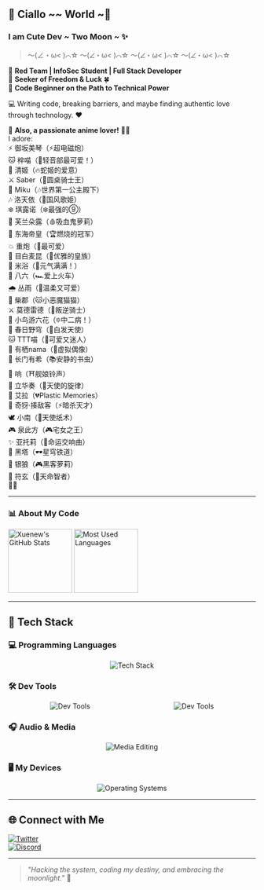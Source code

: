 ## 🌙 Ciallo ~~ World ~👋

### I am Cute Dev ~ Two Moon ~ ✨

> ～(∠・ω< )⌒☆ ～(∠・ω< )⌒☆ ～(∠・ω< )⌒☆ ～(∠・ω< )⌒☆

🔹 **Red Team | InfoSec Student | Full Stack Developer**  
🔹 **Seeker of Freedom & Luck** 🍀  
🔹 **Code Beginner on the Path to Technical Power**  

💻 Writing code, breaking barriers, and maybe finding authentic love through technology. ❤️  

🌸 **Also, a passionate anime lover!** 🎵💖  
I adore:  
⚡ 御坂美琴（⚡超电磁炮）  
🐱 梓喵（🎸轻音部最可爱！）  
🐍 清姬（🔥蛇姬的爱意）  
⚔️ Saber（🏰圆桌骑士王）  
🎤 Miku（🎶世界第一公主殿下）  
🎶 洛天依（🌙国风歌姬）  
❄️ 琪露诺（❄️最强的⑨）  
🦇 芙兰朵露（🩸吸血鬼萝莉）  
🏇 东海帝皇（🏆燃烧的冠军）  
💥 重炮（🔫最可爱）  
🎠 目白麦昆（💎优雅的皇族）  
🍚 米浴（🍚元气满满！）  
🚗 八六（🏎️爱上火车）  
🌧️ 丛雨（🌂温柔又可爱）  
🐾 柴郡（🐱小恶魔猫猫）  
⚔️ 莫德雷德（👑叛逆骑士）  
🔮 小鸟游六花（🔯中二病！）  
🌸 春日野穹（🎀白发天使）  
🐱 TTT喵（🐾可爱又迷人）  
🌙 有栖nama（🌟虚拟偶像）  
📖 长门有希（📚安静的书虫）  
🔔 响（⛩️舰娘铃声）  
🎼 立华奏（🎵天使的旋律）  
🤖 艾拉（💔Plastic Memories）  
🔪 奇犽·揍敌客（⚡暗杀天才）  
🕊️ 小南（📜天使纸术）  
🎮 泉此方（🎮宅女之王）  
✨ 亚托莉（🌠命运交响曲）  
🖤 黑塔（🕶️星穹铁道）  
🐺 银狼（🎮黑客萝莉）  
🔮 符玄（📜天命智者）  
🎀✨

---

### 📊 About My Code

<img height="130px" src="https://github-readme-stats.vercel.app/api?username=allureluoli&hide_title=true&show_icons=true&hide=issues&include_all_commits=true&count_private=true&theme=graywhite&hide_border=true&bg_color=45,ff7979,ffd479,fffc79,73fa79" alt="Xuenew's GitHub Stats"> <img height="130px" src="https://github-readme-stats.vercel.app/api/top-langs?username=allureluoli&hide_title=true&layout=compact&theme=graywhite&hide_border=true&bg_color=45,fffc79,73fa79,75f0db" alt="Most Used Languages">

---

## 🚀 Tech Stack

### 💻 Programming Languages
<div style="display: flex; justify-content: space-around;">
  <img src="https://skillicons.dev/icons?i=cs,cpp,python,kotlin,rust,java,golang,js,php,html,css,godot" alt="Tech Stack"/>
</div>

### 🛠 Dev Tools
<div style="display: flex; justify-content: space-around;">
  <img src="https://skillicons.dev/icons?i=powershell,vim,visualstudio,vscode,idea,phpstorm,pycharm,webstorm" alt="Dev Tools"/>
  <img src="https://skillicons.dev/icons?i=mysql,sqlite,androidstudio,cmake,git,gradle,npm,docker,bootstrap,dotnet,github,nginx" alt="Dev Tools"/>
</div>

### 🎧 Audio & Media
<div style="display: flex; justify-content: space-around;">
  <img src="https://skillicons.dev/icons?i=pr,ps" alt="Media Editing"/>
</div>

### 🖥 My Devices
<div style="display: flex; justify-content: space-around;">
  <img src="https://skillicons.dev/icons?i=linux,debian,ubuntu,redhat,kali,windows" alt="Operating Systems"/>
</div>

---

## 🌐 Connect with Me

[![Twitter](https://skillicons.dev/icons?i=twitter)](https://x.com/DevilC1875)  
[![Discord](https://skillicons.dev/icons?i=discord)](https://discord.com/users/allureluoli)  

---

> _"Hacking the system, coding my destiny, and embracing the moonlight."_ 🌙

